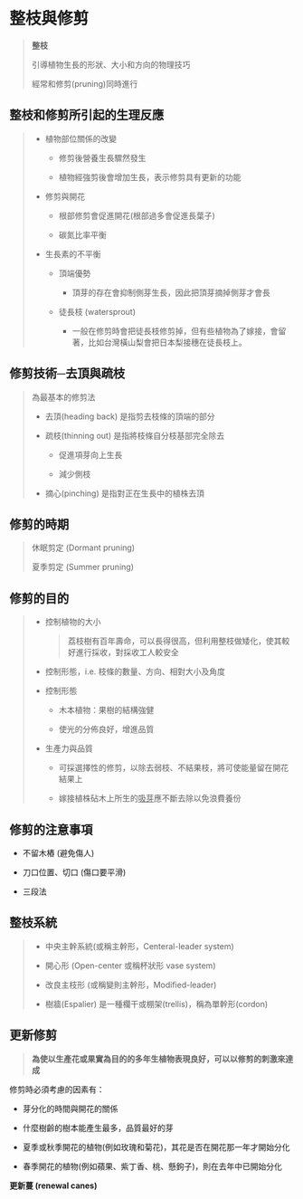 # 整枝與修剪

> **整枝**
> 
> 引導植物生長的形狀、大小和方向的物理技巧
> 
> 經常和修剪(pruning)同時進行

## 整枝和修剪所引起的生理反應

> + 植物部位關係的改變
>   
>   + 修剪後營養生長驟然發生
>   
>   + 植物經強剪後會增加生長，表示修剪具有更新的功能
> 
> + 修剪與開花
>   
>   + 根部修剪會促進開花(根部過多會促進長葉子)
>   
>   + 碳氮比率平衡
> 
> + 生長素的不平衡
>   
>   + 頂端優勢
>     
>     + 頂芽的存在會抑制側芽生長，因此把頂芽摘掉側芽才會長
>   
>   + 徒長枝 (watersprout)
>     
>     + 一般在修剪時會把徒長枝修剪掉，但有些植物為了嫁接，會留著，比如台灣橫山梨會把日本梨接穗在徒長枝上。

## 修剪技術─去頂與疏枝

> 為最基本的修剪法
> 
> + 去頂(heading back) 是指剪去枝條的頂端的部分
> 
> + 疏枝(thinning out) 是指將枝條自分枝基部完全除去
>   
>   + 促進項芽向上生長
>   
>   + 減少側枝
> 
> + 摘心(pinching) 是指對正在生長中的植株去頂

## 修剪的時期

> 休眠剪定 (Dormant pruning)
> 
> 夏季剪定 (Summer pruning)

## 修剪的目的

> + 控制植物的大小
>   
>   > 荔枝樹有百年壽命，可以長得很高，但利用整枝做矮化，使其較好進行採收，對採收工人較安全
> 
> + 控制形態，i.e. 枝條的數量、方向、相對大小及角度
> 
> + 控制形態
>   
>   + 木本植物：果樹的結構強健
>   
>   + 使光的分佈良好，增進品質
> 
> + 生產力與品質
>   
>   + 可採選擇性的修剪，以除去弱枝、不結果枝，將可使能量留在開花結果上
>   
>   + 嫁接植株砧木上所生的<u>吸芽</u>應不斷去除以免浪費養份

## 修剪的注意事項

+ 不留木樁 (避免傷人)

+ 刀口位置、切口 (傷口要平滑)

+ 三段法

## 整枝系統

> + 中央主幹系統(或稱主幹形，Centeral-leader system)
> 
> + 開心形 (Open-center 或稱杯狀形 vase system)
> 
> + 改良主枝形 (或稱變則主幹形，Modified-leader)
> 
> + 樹牆(Espalier) 是一種欄干或棚架(trellis)，稱為單幹形(cordon)

## 更新修剪

> **為使以生產花或果實為目的的多年生植物表現良好，可以以修剪的刺激來達成**

修剪時必須考慮的因素有：

+ 芽分化的時間與開花的關係

+ 什麼樹齡的樹本能產生最多，品質最好的芽

+ 夏季或秋季開花的植物(例如玫瑰和菊花)，其花是否在開花那一年才開始分化

+ 春季開花的植物(例如蘋果、紫丁香、桃、懸鉤子)，則在去年中已開始分化

**更新蔓 (renewal canes)**
